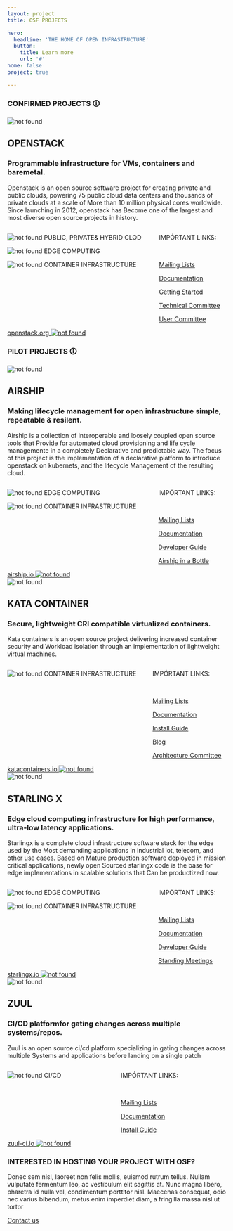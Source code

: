```yaml
---
layout: project
title: OSF PROJECTS

hero:
  headline: 'THE HOME OF OPEN INFRASTRUCTURE'
  button:
    title: Learn more
    url: '#'
home: false
project: true

---
```


<section class="projects-s1-main">

<h3 class="itemtitle">CONFIRMED PROJECTS &#128712; </h3>

<div class="projects-s1-container">
    <img src="/images/projects/logo1.svg" alt="not found" class="projetcs-s1-container-child">
    <div class="projetcs-s1-container-child">
        <h2>OPENSTACK</h2>
        <h3>Programmable infrastructure for VMs, containers and baremetal.</h3>
        <p>Openstack is an open source software project for creating private and public clouds,
        powering 75 public cloud data centers and thousands of private clouds at a scale of More than 10 million physical cores worldwide. Since launching in 2012, openstack has Become one of 
        the largest and most diverse open source projects in history.</p>
        <div class="columns">
            <div class="column">
                <p><img src="/images/home/icon5.svg" alt="not found"> PUBLIC, PRIVATE& HYBRID CLOD</p>
                <p><img src="/images/home/icon1.svg" alt="not found"> EDGE COMPUTING</p>
                <p><img src="/images/home/icon3.svg" alt="not found"> CONTAINER INFRASTRUCTURE</p>
            </div>
            <div class="column">
            <p>IMPÓRTANT LINKS:</p><br/>
            <p><a href="#">Mailing Lists</a></p>
            <p><a href="#">Documentation</a></p>
            <p><a href="#">Getting Started</a></p>
            <p><a href="#">Technical Committee</a></p>
            <p><a href="#">User Committee</a></p>
            </div>
        </div>        
    </div>
    <div class="projetcs-s1-container-child">
        <a href="#" class="button button-red">
            <span>openstack.org <img src="/images/symbols/arrow-left.svg" alt="not found" /></span>
        </a>
    </div>
</div>

<h3 class="itemtitle">PILOT PROJECTS &#128712; </h3>

<div class="projects-s1-container">
    <img src="/images/projects/logo2.svg" alt="not found" class="projetcs-s1-container-child">
    <div class="projetcs-s1-container-child">
        <h2>AIRSHIP</h2>
        <h3 id="projects-s2-h3">Making lifecycle management for open infrastructure simple, repeatable & resilent.</h3>
        <p>Airship is a collection of interoperable and loosely coupled open source tools that Provide for automated cloud provisioning and life cycle managemente in a completely Declarative and predictable way. The focus of this project is the implementation of a declarative platform to introduce openstack on kubernets, and the lifecycle Management of the resulting cloud.</p>
        <div class="columns">
            <div class="column">
                <p><img src="/images/home/icon1.svg" alt="not found"> EDGE COMPUTING</p>
                <p><img src="/images/home/icon3.svg" alt="not found"> CONTAINER INFRASTRUCTURE</p>
            </div>
            <div class="column">
            <p>IMPÓRTANT LINKS:</p><br/>
            <p><a href="#">Mailing Lists</a></p>
            <p><a href="#">Documentation</a></p>
            <p><a href="#">Developer Guide</a></p>
            <p><a href="#">Airship in a Bottle</a></p>
            </div>
        </div>        
    </div>
    <div class="projetcs-s1-container-child">
        <a href="#" class="button button-red" id="projects-s2-btn">
            <span>airship.io <img src="/images/symbols/arrow-left.svg" alt="not found" /></span>
        </a>
    </div>
</div>

<div class="projects-s1-container">
    <img src="/images/projects/logo3.svg" alt="not found" class="projetcs-s1-container-child">
    <div class="projetcs-s1-container-child">
        <h2>KATA CONTAINER</h2>
        <h3 id="projects-s3-h3">Secure, lightweight CRI compatible virtualized containers.</h3>
        <p>Kata containers is an open source project delivering increased container security and Workload isolation through an implementation of lightweight virtual machines.</p>
        <div class="columns">
            <div class="column">
                <p><img src="/images/home/icon3.svg" alt="not found"> CONTAINER INFRASTRUCTURE</p>
            </div>
            <div class="column">
            <p>IMPÓRTANT LINKS:</p><br/>
            <p><a href="#">Mailing Lists</a></p>
            <p><a href="#">Documentation</a></p>
            <p><a href="#">Install Guide</a></p>
            <p><a href="#">Blog</a></p>
            <p><a href="#">Architecture Committee</a></p>
            </div>
        </div>        
    </div>
    <div class="projetcs-s1-container-child">
        <a href="#" class="button button-red"  id="projects-s3-btn">
            <span>katacontainers.io <img src="/images/symbols/arrow-left.svg" alt="not found" /></span>
        </a>
    </div>
</div>



<div class="projects-s1-container">
    <img src="/images/projects/logo4.svg" alt="not found" class="projetcs-s1-container-child">
    <div class="projetcs-s1-container-child">
        <h2>STARLING X</h2>
        <h3 id="projects-s4-h3">Edge cloud computing infrastructure for high performance, ultra-low latency applications.</h3>
        <p>Starlingx is a complete cloud infrastructure software stack for the edge used by the Most demanding applications in industrial iot, telecom, and other use cases. Based on Mature production software deployed in mission critical applications, newly open Sourced starlingx code is the base for edge implementations in scalable solutions that Can be productized now.</p>
        <div class="columns">
            <div class="column">
                <p><img src="/images/home/icon1.svg" alt="not found"> EDGE COMPUTING</p>
                <p><img src="/images/home/icon3.svg" alt="not found"> CONTAINER INFRASTRUCTURE</p>
            </div>
            <div class="column">
            <p>IMPÓRTANT LINKS:</p><br/>
            <p><a href="#">Mailing Lists</a></p>
            <p><a href="#">Documentation</a></p>
            <p><a href="#">Developer Guide</a></p>
            <p><a href="#">Standing Meetings</a></p>
            </div>
        </div>        
    </div>
    <div class="projetcs-s1-container-child">
        <a href="#" class="button button-red"  id="projects-s4-btn">
            <span>starlingx.io <img src="/images/symbols/arrow-left.svg" alt="not found" /></span>
        </a>
    </div>
</div>


<div class="projects-s1-container">
    <img src="/images/projects/logo5.svg" alt="not found" class="projetcs-s1-container-child">
    <div class="projetcs-s1-container-child">
        <h2>ZUUL</h2>
        <h3 id="projects-s5-h3">CI/CD platformfor gating changes across multiple systems/repos.</h3>
        <p>Zuul is an open source ci/cd platform specializing in gating changes across multiple Systems and applications before landing on a single patch</p>
        <div class="columns">
            <div class="column">
                <p><img src="/images/home/icon2.svg" alt="not found"> CI/CD</p>
            </div>
            <div class="column">
            <p>IMPÓRTANT LINKS:</p><br/>
            <p><a href="#">Mailing Lists</a></p>
            <p><a href="#">Documentation</a></p>
            <p><a href="#">Install Guide</a></p>
            </div>
        </div>        
    </div>
    <div class="projetcs-s1-container-child">
        <a href="#" class="button button-red"  id="projects-s5-btn">
            <span>zuul-ci.io <img src="/images/symbols/arrow-left.svg" alt="not found" /></span>
        </a>
    </div>
</div>


</section>

<section class="projects-s2-main">

<h3 class="itemtitle"> INTERESTED IN HOSTING YOUR PROJECT WITH OSF? </h3>
<p>Donec sem nisl, laoreet non felis mollis, euismod rutrum tellus. Nullam vulputate fermentum leo, ac vestibulum elit sagittis at. Nunc magna libero, pharetra id nulla vel, condimentum porttitor nisl. Maecenas consequat, odio nec varius bibendum, metus enim imperdiet diam, a fringilla massa nisl ut tortor</p>
<a href="#" class="button button-red">
    <span>Contact us</span>
</a>
</section>